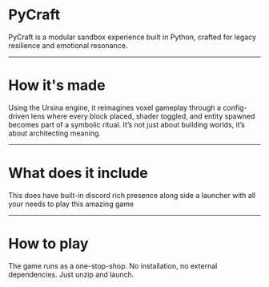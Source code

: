 # PyCraft

PyCraft is a modular sandbox experience built in Python, crafted for legacy resilience and emotional resonance.

---

# How it's made

Using the Ursina engine, it reimagines voxel gameplay through a config-driven lens where every block placed, shader toggled, and entity spawned becomes part of a symbolic ritual. It’s not just about building worlds, it’s about architecting meaning.

---

# What does it include

This does have built-in discord rich presence along side a launcher with all your needs to play this amazing game

---

# How to play

The game runs as a one-stop-shop. No installation, no external dependencies. Just unzip and launch. 